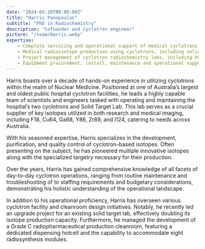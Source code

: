 ```yaml
---
date: "2024-03-20T00:00:00Z"
title: "Harris Panopoulos"
subtitle: "PhD in Radiochemistry"
description: "Cofounder and Cyclotron engineer"
picture: "/team/Harris.webp"
expertise:
    - Complete servicing and operational support of medical cyclotrons and ancillary equipment
    - Medical radioisotope production using cyclotrons, including solid target production, purification techniques and development for Cu-64, Ga-68, Y-86, Zr-89 and I-124
    - Project management of cyclotron radiochemistry labs, including hotcell and cleanroom design and construction
    - Equipment procurement, install, maintenance and operational support
---
```

Harris boasts over a decade of hands-on experience in utilizing cyclotrons within the realm of Nuclear Medicine. Positioned at one of Australia’s largest and oldest public hospital cyclotron facilities, he leads a highly capable team of scientists and engineers tasked with operating and maintaining the hospital’s two cyclotrons and Solid Target Lab. This lab serves as a crucial supplier of key isotopes utilized in both research and medical imaging, including F18, Cu64, Ga68, Y86, Zr89, and I124, catering to needs across Australia.

With his seasoned expertise, Harris specializes in the development, purification, and quality control of cyclotron-based isotopes. Often presenting on the subject, he has pioneered multiple innovative isotopes along with the specialized targetry necessary for their production.

 

Over the years, Harris has gained comprehensive knowledge of all facets of day-to-day cyclotron operations, ranging from routine maintenance and troubleshooting of to staffing requirements and budgetary considerations, demonstrating his holistic understanding of the operational landscape.

In addition to his operational proficiency, Harris has overseen various cyclotron facility and cleanroom design initiatives. Notably, he recently led an upgrade project for an existing solid target lab, effectively doubling its isotope production capacity. Furthermore, he managed the development of a Grade C radiopharmaceutical production cleanroom, featuring a dedicated dispensing hotcell and the capability to accommodate eight radiosynthesis modules.